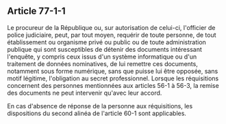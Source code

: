 Article 77-1-1
----
Le procureur de la République ou, sur autorisation de celui-ci, l'officier de
police judiciaire, peut, par tout moyen, requérir de toute personne, de tout
établissement ou organisme privé ou public ou de toute administration publique
qui sont susceptibles de détenir des documents intéressant l'enquête, y compris
ceux issus d'un système informatique ou d'un traitement de données nominatives,
de lui remettre ces documents, notamment sous forme numérique, sans que puisse
lui être opposée, sans motif légitime, l'obligation au secret professionnel.
Lorsque les réquisitions concernent des personnes mentionnées aux articles 56-1
à 56-3, la remise des documents ne peut intervenir qu'avec leur accord.

En cas d'absence de réponse de la personne aux réquisitions, les dispositions du
second alinéa de l'article 60-1 sont applicables.
